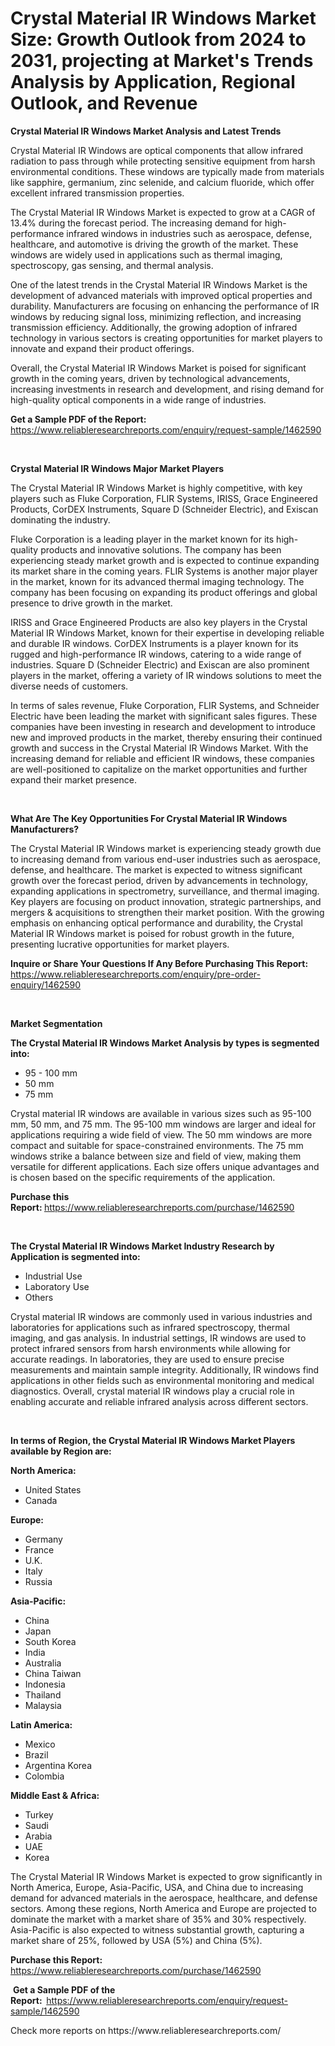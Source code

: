 <p><h1>Crystal Material IR Windows Market Size: Growth Outlook from 2024 to 2031, projecting at Market's Trends Analysis by Application, Regional Outlook, and Revenue</h1></p><p><strong>Crystal Material IR Windows Market Analysis and Latest Trends</strong></p>
<p><p>Crystal Material IR Windows are optical components that allow infrared radiation to pass through while protecting sensitive equipment from harsh environmental conditions. These windows are typically made from materials like sapphire, germanium, zinc selenide, and calcium fluoride, which offer excellent infrared transmission properties.</p><p>The Crystal Material IR Windows Market is expected to grow at a CAGR of 13.4% during the forecast period. The increasing demand for high-performance infrared windows in industries such as aerospace, defense, healthcare, and automotive is driving the growth of the market. These windows are widely used in applications such as thermal imaging, spectroscopy, gas sensing, and thermal analysis.</p><p>One of the latest trends in the Crystal Material IR Windows Market is the development of advanced materials with improved optical properties and durability. Manufacturers are focusing on enhancing the performance of IR windows by reducing signal loss, minimizing reflection, and increasing transmission efficiency. Additionally, the growing adoption of infrared technology in various sectors is creating opportunities for market players to innovate and expand their product offerings.</p><p>Overall, the Crystal Material IR Windows Market is poised for significant growth in the coming years, driven by technological advancements, increasing investments in research and development, and rising demand for high-quality optical components in a wide range of industries.</p></p>
<p><strong>Get a Sample PDF of the Report:&nbsp;</strong> <a href="https://www.reliableresearchreports.com/enquiry/request-sample/1462590">https://www.reliableresearchreports.com/enquiry/request-sample/1462590</a></p>
<p>&nbsp;</p>
<p><strong>Crystal Material IR Windows Major Market Players</strong></p>
<p><p>The Crystal Material IR Windows Market is highly competitive, with key players such as Fluke Corporation, FLIR Systems, IRISS, Grace Engineered Products, CorDEX Instruments, Square D (Schneider Electric), and Exiscan dominating the industry. </p><p>Fluke Corporation is a leading player in the market known for its high-quality products and innovative solutions. The company has been experiencing steady market growth and is expected to continue expanding its market share in the coming years. FLIR Systems is another major player in the market, known for its advanced thermal imaging technology. The company has been focusing on expanding its product offerings and global presence to drive growth in the market.</p><p>IRISS and Grace Engineered Products are also key players in the Crystal Material IR Windows Market, known for their expertise in developing reliable and durable IR windows. CorDEX Instruments is a player known for its rugged and high-performance IR windows, catering to a wide range of industries. Square D (Schneider Electric) and Exiscan are also prominent players in the market, offering a variety of IR windows solutions to meet the diverse needs of customers.</p><p>In terms of sales revenue, Fluke Corporation, FLIR Systems, and Schneider Electric have been leading the market with significant sales figures. These companies have been investing in research and development to introduce new and improved products in the market, thereby ensuring their continued growth and success in the Crystal Material IR Windows Market. With the increasing demand for reliable and efficient IR windows, these companies are well-positioned to capitalize on the market opportunities and further expand their market presence.</p></p>
<p>&nbsp;</p>
<p><strong>What Are The Key Opportunities For Crystal Material IR Windows Manufacturers?</strong></p>
<p><p>The Crystal Material IR Windows market is experiencing steady growth due to increasing demand from various end-user industries such as aerospace, defense, and healthcare. The market is expected to witness significant growth over the forecast period, driven by advancements in technology, expanding applications in spectrometry, surveillance, and thermal imaging. Key players are focusing on product innovation, strategic partnerships, and mergers & acquisitions to strengthen their market position. With the growing emphasis on enhancing optical performance and durability, the Crystal Material IR Windows market is poised for robust growth in the future, presenting lucrative opportunities for market players.</p></p>
<p><strong>Inquire or Share Your Questions If Any Before Purchasing This Report:</strong> <a href="https://www.reliableresearchreports.com/enquiry/pre-order-enquiry/1462590">https://www.reliableresearchreports.com/enquiry/pre-order-enquiry/1462590</a></p>
<p>&nbsp;</p>
<p><strong>Market Segmentation</strong></p>
<p><strong>The Crystal Material IR Windows Market Analysis by types is segmented into:</strong></p>
<p><ul><li>95 - 100 mm</li><li>50 mm</li><li>75 mm</li></ul></p>
<p><p>Crystal material IR windows are available in various sizes such as 95-100 mm, 50 mm, and 75 mm. The 95-100 mm windows are larger and ideal for applications requiring a wide field of view. The 50 mm windows are more compact and suitable for space-constrained environments. The 75 mm windows strike a balance between size and field of view, making them versatile for different applications. Each size offers unique advantages and is chosen based on the specific requirements of the application.</p></p>
<p><strong>Purchase this Report:&nbsp;</strong><a href="https://www.reliableresearchreports.com/purchase/1462590">https://www.reliableresearchreports.com/purchase/1462590</a></p>
<p>&nbsp;</p>
<p><strong>The Crystal Material IR Windows Market Industry Research by Application is segmented into:</strong></p>
<p><ul><li>Industrial Use</li><li>Laboratory Use</li><li>Others</li></ul></p>
<p><p>Crystal material IR windows are commonly used in various industries and laboratories for applications such as infrared spectroscopy, thermal imaging, and gas analysis. In industrial settings, IR windows are used to protect infrared sensors from harsh environments while allowing for accurate readings. In laboratories, they are used to ensure precise measurements and maintain sample integrity. Additionally, IR windows find applications in other fields such as environmental monitoring and medical diagnostics. Overall, crystal material IR windows play a crucial role in enabling accurate and reliable infrared analysis across different sectors.</p></p>
<p>&nbsp;</p>
<p><strong>In terms of Region, the Crystal Material IR Windows Market Players available by Region are:</strong></p>
<p>
    <p> <strong> North America: </strong>
        <ul>
            <li>United States</li>
            <li>Canada</li>
        </ul>
        </p> 
    <p> <strong> Europe: </strong>
        <ul>
            <li>Germany</li>
            <li>France</li>
            <li>U.K.</li>
            <li>Italy</li>
            <li>Russia</li>
        </ul>
        </p> 
    <p> <strong> Asia-Pacific: </strong>
        <ul>
            <li>China</li>
            <li>Japan</li>
            <li>South Korea</li>
            <li>India</li>
            <li>Australia</li>
            <li>China Taiwan</li>
            <li>Indonesia</li>
            <li>Thailand</li>
            <li>Malaysia</li>
        </ul>
        </p> 
    <p> <strong> Latin America: </strong>
        <ul>
            <li>Mexico</li>
            <li>Brazil</li>
            <li>Argentina Korea</li>
            <li>Colombia</li>
        </ul>
        </p> 
    <p> <strong> Middle East & Africa: </strong>
        <ul>
            <li>Turkey</li>
            <li>Saudi</li>
            <li>Arabia</li>
            <li>UAE</li>
            <li>Korea</li>
        </ul>
    </p>
    </p>
<p><p>The Crystal Material IR Windows Market is expected to grow significantly in North America, Europe, Asia-Pacific, USA, and China due to increasing demand for advanced materials in the aerospace, healthcare, and defense sectors. Among these regions, North America and Europe are projected to dominate the market with a market share of 35% and 30% respectively. Asia-Pacific is also expected to witness substantial growth, capturing a market share of 25%, followed by USA (5%) and China (5%).</p></p>
<p><strong>Purchase this Report: </strong><a href="https://www.reliableresearchreports.com/purchase/1462590">https://www.reliableresearchreports.com/purchase/1462590</a></p>
<p>&nbsp;<strong>Get a Sample PDF of the Report:&nbsp;&nbsp;</strong><a href="https://www.reliableresearchreports.com/enquiry/request-sample/1462590">https://www.reliableresearchreports.com/enquiry/request-sample/1462590</a></p>
<p><strong></strong></p>
<p>Check more reports on https://www.reliableresearchreports.com/</p>